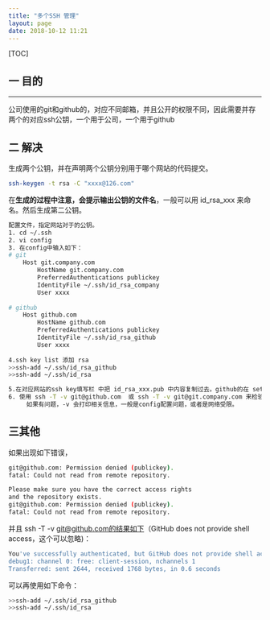 ```yaml
---
title: "多个SSH 管理"
layout: page
date: 2018-10-12 11:21
---
```


[TOC]



## 一 目的

---

​       公司使用的git和github的，对应不同邮箱，并且公开的权限不同，因此需要并存两个的对应ssh公钥，一个用于公司，一个用于github



## 二 解决

生成两个公钥，并在声明两个公钥分别用于哪个网站的代码提交。

```bash
ssh-keygen -t rsa -C "xxxx@126.com"
```

在**生成的过程中注意，会提示输出公钥的文件名**，一般可以用 id_rsa_xxx 来命名。然后生成第二公钥。

```bash
配置文件，指定网站对于的公钥。
1. cd ~/.ssh
2. vi config
3. 在config中输入如下：
# git 
    Host git.company.com
        HostName git.company.com  
        PreferredAuthentications publickey
        IdentityFile ~/.ssh/id_rsa_company
        User xxxx
    
# github
    Host github.com
        HostName github.com
        PreferredAuthentications publickey
        IdentityFile ~/.ssh/id_rsa_github
        User xxxx
        
4.ssh key list 添加 rsa
>>ssh-add ~/.ssh/id_rsa_github
>>ssh-add ~/.ssh/id_rsa

5.在对应网站的ssh key填写栏 中把 id_rsa_xxx.pub 中内容复制过去。github的在 settings里面
6. 使用 ssh -T -v git@github.com  或 ssh -T -v git@git.company.com 来检验是否可访问 
     如果有问题，-v 会打印相关信息，一般是config配置问题，或者是网络受限。
```

## 三其他

如果出现如下错误，

```bash
git@github.com: Permission denied (publickey).
fatal: Could not read from remote repository.

Please make sure you have the correct access rights
and the repository exists.
git@github.com: Permission denied (publickey).
fatal: Could not read from remote repository.
```

并且 ssh -T -v git@github.com的结果如下（GitHub does not provide shell access，这个可以忽略)：

```bash
You've successfully authenticated, but GitHub does not provide shell access.
debug1: channel 0: free: client-session, nchannels 1
Transferred: sent 2644, received 1768 bytes, in 0.6 seconds
```

可以再使用如下命令：

```bash
>>ssh-add ~/.ssh/id_rsa_github
>>ssh-add ~/.ssh/id_rsa
```

